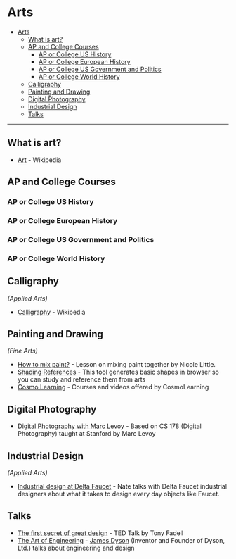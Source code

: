 # Arts

- [Arts](#arts)
  - [What is art?](#what-is-art)
  - [AP and College Courses](#ap-and-college-courses)
    - [AP or College US History](#ap-or-college-us-history)
    - [AP or College European History](#ap-or-college-european-history)
    - [AP or College US Government and Politics](#ap-or-college-us-government-and-politics)
    - [AP or College World History](#ap-or-college-world-history)
  - [Calligraphy](#calligraphy)
  - [Painting and Drawing](#painting-and-drawing)
  - [Digital Photography](#digital-photography)
  - [Industrial Design](#industrial-design)
  - [Talks](#talks)

---

## What is art?
- [Art](https://en.wikipedia.org/wiki/Art) - Wikipedia

## AP and College Courses

### AP or College US History

### AP or College European History

### AP or College US Government and Politics

### AP or College World History

## Calligraphy
*(Applied Arts)*
- [Calligraphy](https://en.wikipedia.org/wiki/Calligraphy) - Wikipedia

## Painting and Drawing
*(Fine Arts)*
- [How to mix paint?](https://littleneocreative.com/mixingpaint/) - Lesson on mixing paint together by Nicole Little.
- [Shading References](https://shadingreference.com) - This tool generates basic shapes in browser so you can study and reference them from arts
- [Cosmo Learning](https://cosmolearning.org/topics/drawing/) - Courses and videos offered by CosmoLearning

## Digital Photography
- [Digital Photography with Marc Levoy](https://cosmolearning.org/courses/digital-photography-with-marc-levoy/) - Based on CS 178 (Digital Photography) taught at Stanford by Marc Levoy
## Industrial Design
*(Applied Arts)*
- [Industrial design at Delta Faucet](https://youtu.be/c1ksrjRA678) - Nate talks with Delta Faucet industrial designers about what it takes to design every day objects like Faucet.

## Talks
- [The first secret of great design](https://youtu.be/9uOMectkCCs) - TED Talk by Tony Fadell
- [The Art of Engineering](https://archive.org/details/podcast_businessleadership-video_the-art-engineering_1000084846101) - [James Dyson](https://en.wikipedia.org/wiki/James_Dyson) (Inventor and Founder of Dyson, Ltd.) talks about engineering and design
